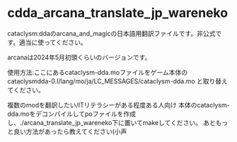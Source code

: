 # cdda_arcana_translate_jp_wareneko
cataclysm:ddaのarcana_and_magicの日本語用翻訳ファイルです。非公式です。適当に使ってください。

arcanaは2024年5月初頭くらいのバージョンです。

使用方法:ここにあるcataclysm-dda.moファイルをゲーム本体のcataclysmdda-0.I/lang/mo/ja/LC_MESSAGES/cataclysm-dda.mo と取り替えてください。

複数のmodを翻訳したい/ITリテラシーがある程度ある人向け
本体のcataclysm-dda.moをデコンパイルしてpoファイルを作成し、./arcana_translate_jp_wareneko下に置いてmakeしてください。
あともっと良い方法があったら教えてください(小声
